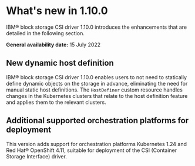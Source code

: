 # What's new in 1.10.0

IBM® block storage CSI driver 1.10.0 introduces the enhancements that are detailed in the following section.

**General availability date:** 15 July 2022

## New dynamic host definition

IBM® block storage CSI driver 1.10.0 enables users to not need to statically define dynamic objects on the storage in advance, eliminating the need for manual static host definitions. The `HostDefiner` custom resource handles changes in the Kubernetes clusters that relate to the host definition feature and applies them to the relevant clusters.

## Additional supported orchestration platforms for deployment

This version adds support for orchestration platforms Kubernetes 1.24 and Red Hat® OpenShift 4.11, suitable for deployment of the CSI (Container Storage Interface) driver.